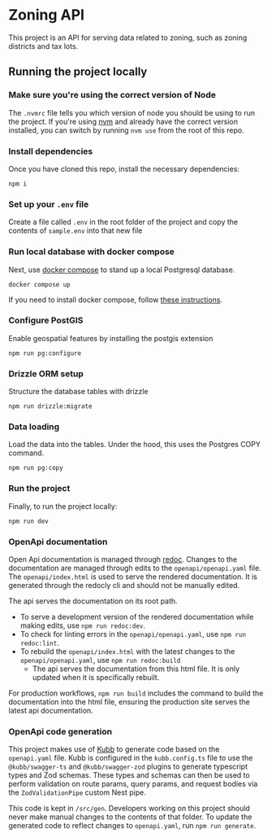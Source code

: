 # Zoning API
This project is an API for serving data related to zoning, such as zoning districts and tax lots.

## Running the project locally

### Make sure you're using the correct version of Node
The `.nvmrc` file tells you which version of node you should be using to run the project. If you're using [nvm](https://github.com/nvm-sh/nvm) and already have the correct version installed, you can switch by running `nvm use` from the root of this repo.
 
### Install dependencies
Once you have cloned this repo, install the necessary dependencies:
```
npm i
```
### Set up your `.env` file
Create a file called `.env` in the root folder of the project and copy the contents of `sample.env` into that new file

### Run local database with docker compose
Next, use [docker compose](https://docs.docker.com/compose/) to stand up a local Postgresql database. 
```
docker compose up
```

If you need to install docker compose, follow [these instructions](https://docs.docker.com/compose/install/).

### Configure PostGIS
Enable geospatial features by installing the postgis extension

```
npm run pg:configure
```

### Drizzle ORM setup
Structure the database tables with drizzle

```
npm run drizzle:migrate
```

### Data loading
Load the data into the tables. Under the hood, this uses the Postgres COPY command.

```
npm run pg:copy
```

### Run the project
Finally, to run the project locally:
```
npm run dev
```
### OpenApi documentation
Open Api documentation is managed through [redoc](https://redocly.com/docs/redoc/). Changes to the documentation are managed through edits to the `openapi/openapi.yaml` file. The `openapi/index.html` is used to serve the rendered documentation. It is generated through the redocly cli and should not be manually edited.

The api serves the documentation on its root path.

- To serve a development version of the rendered documentation while making edits, use `npm run redoc:dev`.
- To check for linting errors in the `openapi/openapi.yaml`, use `npm run redoc:lint`.
- To rebuild the `openapi/index.html` with the latest changes to the `openapi/openapi.yaml`, use `npm run redoc:build`
  - The api serves the documentation from this html file. It is only updated when it is specifically rebuilt.

For production workflows, `npm run build` includes the command to build the documentation into the html file, ensuring the production site serves the latest api documentation.

### OpenApi code generation
This project makes use of [Kubb](https://www.kubb.dev) to generate code based on the `openapi.yaml` file. Kubb is configured in the `kubb.config.ts` file to use the `@kubb/swagger-ts` and `@kubb/swagger-zod` plugins to generate typescript types and Zod schemas. These types and schemas can then be used to perform validation on route params, query params, and request bodies via the `ZodValidationPipe` custom Nest pipe.

This code is kept in `/src/gen`. Developers working on this project should never make manual changes to the contents of that folder. To update the generated code to reflect changes to `openapi.yaml`, run `npm run generate`. 
